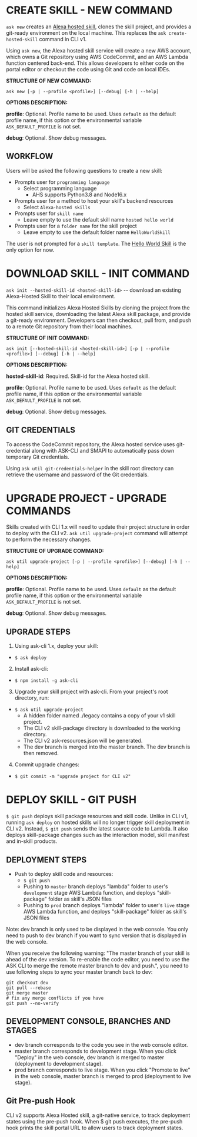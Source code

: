 # CREATE SKILL - NEW COMMAND

`ask new` creates an [Alexa hosted skill](https://developer.amazon.com/en-US/docs/alexa/hosted-skills/build-a-skill-end-to-end-using-an-alexa-hosted-skill.html), clones the skill project, and provides a git-ready environment on the local machine. This replaces the `ask create-hosted-skill` command in CLI v1.

Using `ask new`, the Alexa hosted skill service will create a new AWS account, which owns a Git repository using AWS CodeCommit, and an AWS Lambda function centered back-end. This allows developers to either code on the portal editor or checkout the code using Git and code on local IDEs.

**STRUCTURE OF NEW COMMAND:**

`ask new [-p | --profile <profile>] [--debug] [-h | --help]`

**OPTIONS DESCRIPTION:**

**profile**: Optional. Profile name to be used. Uses `default` as the default profile name, if this option or the environmental variable `ASK_DEFAULT_PROFILE` is not set.

**debug**: Optional. Show debug messages.

## WORKFLOW

Users will be asked the following questions to create a new skill:

* Prompts user for `programming language`
  * Select programming language
    * AHS supports Python3.8 and Node16.x
* Prompts user for a method to host your skill's backend resources
  * Select `Alexa-hosted skills`
* Prompts user for `skill name`
  * Leave empty to use the default skill name  `hosted hello world`
* Prompts user for a `folder name` for the skill project
  * Leave empty to use the default folder name  `HelloWorldSkill`

The user is not prompted for a `skill template`. The [Hello World Skill](https://github.com/alexa/skill-sample-nodejs-hello-world) is the only option for now.

# DOWNLOAD SKILL - INIT COMMAND

`ask init --hosted-skill-id <hosted-skill-id>` -- download an existing Alexa-Hosted Skill to their local environment.

This command initializes Alexa Hosted Skills by cloning the project from the hosted skill service, downloading the latest Alexa skill package, and provide a git-ready environment. Developers can then checkout, pull from, and push to a remote Git repository from their local machines.

**STRUCTURE OF INIT COMMAND:**

`ask init [--hosted-skill-id <hosted-skill-id>] [-p | --profile <profile>] [--debug] [-h | --help]`

**OPTIONS DESCRIPTION:**

**hosted-skill-id**: Required. Skill-id for the Alexa hosted skill.

**profile**: Optional. Profile name to be used. Uses `default` as the default profile name, if this option or the environmental variable `ASK_DEFAULT_PROFILE` is not set.

**debug**: Optional. Show debug messages.

## GIT CREDENTIALS

To access the CodeCommit repository, the Alexa hosted service uses git-credential along with ASK-CLI and SMAPI to automatically pass down temporary Git credentials.

Using `ask util git-credentials-helper` in the skill root directory can retrieve the username and password of the Git credentials.

# UPGRADE PROJECT - UPGRADE COMMANDS

Skills created with CLI 1.x will need to update their project structure in order to deploy with the CLI v2.
`ask util upgrade-project` command will attempt to perform the necessary changes.

**STRUCTURE OF UPGRADE COMMAND:**

`ask util upgrade-project [-p | --profile <profile>] [--debug] [-h | --help]`

**OPTIONS DESCRIPTION:**

**profile**: Optional. Profile name to be used. Uses `default` as the default profile name, if this option or the environmental variable `ASK_DEFAULT_PROFILE` is not set.

**debug**: Optional. Show debug messages.

## UPGRADE STEPS

1. Using ask-cli 1.x, deploy your skill:
  * `$ ask deploy`
2. Install ask-cli:
  * `$ npm install -g ask-cli`
3. Upgrade your skill project with ask-cli. From your project's root directory, run:
  * `$ ask util upgrade-project`
    * A hidden folder named ./legacy contains a copy of your v1 skill project.
    * The CLI v2 skill-package directory is downloaded to the working directory.
    * The CLI v2 ask-resources.json will be generated.
    * The dev branch is merged into the master branch. The dev branch is then removed.
4. Commit upgrade changes:

* `$ git commit -m "upgrade project for CLI v2"`

# DEPLOY SKILL - GIT PUSH

`$ git push` deploys skill package resources and skill code.
Unlike in CLI v1, running `ask deploy` on hosted skills will no longer trigger skill deployment in CLI v2.
Instead, `$ git push` sends the latest source code to Lambda.  It also deploys skill-package changes such as the interaction model, skill manifest and in-skill products.

## DEPLOYMENT STEPS

* Push to deploy skill code and resources:
  * `$ git push`
  * Pushing to `master` branch deploys "lambda" folder to user's `development` stage AWS Lambda function, and deploys "skill-package" folder as skill's JSON files
  * Pushing to `prod` branch deploys "lambda" folder to user's `live` stage AWS Lambda function, and deploys "skill-package" folder as skill's JSON files

Note: dev branch is only used to be displayed in the web console. You only need to push to dev branch if you want to sync version that is displayed in the web console.

When you receive the following warning: "The master branch of your skill is ahead of the dev version. To re-enable the code editor, you need to use the ASK CLI to merge the remote master branch to dev and push.", you need to use following steps to sync your master branch back to dev:

```shell
git checkout dev
git pull --rebase
git merge master
# fix any merge conflicts if you have
git push --no-verify
```

## DEVELOPMENT CONSOLE, BRANCHES AND STAGES

* dev branch corresponds to the code you see in the web console editor.
* master branch corresponds to development stage. When you click "Deploy" in the web console, dev branch is merged to master (deployment to development stage).
* prod branch corresponds to live stage. When you click "Promote to live" in the web console, master branch is merged to prod (deployment to live stage).

## Git Pre-push Hook

CLI v2 supports Alexa Hosted skill, a git-native service, to track deployment states using the pre-push hook. When $ git push executes, the pre-push hook prints the skill portal URL to allow users to track deployment states.
